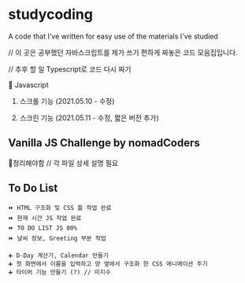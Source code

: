# studycoding
A code that I've written for easy use of the materials I've studied

// 이 곳은 공부했던 자바스크립트를 제가 쓰기 편하게 짜놓은 코드 모음집입니다.

// 추후 할 일 Typescript로 코드 다시 짜기

💛 Javascript

1. 스크롤 기능 (2021.05.10 - 수정)

2. 스크린 기능 (2021.05.11 - 수정, 짧은 버전 추가) 


## Vanilla JS Challenge by nomadCoders

  🧡정리해야함 // 각 파일 상세 설명 필요

## To Do List


    ⏩ HTML 구조화 및 CSS 틀 작업 완료
    ⏩ 현재 시간 JS 작업 완료
    ⏩ TO DO LIST JS 80%
    ⏩ 날씨 정보, Greeting 부분 작업
    
    ➕ D-Day 계산기, Calendar 만들기
    ➕ 첫 화면에서 이름을 입력하고 양 옆에서 구조화 한 CSS 애니메이션 주기
    ➕ 타이머 기능 만들기 (?) // 미지수
    
    
